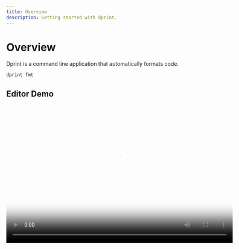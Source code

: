 ```yaml
---
title: Overview
description: Getting started with dprint.
---
```


# Overview

Dprint is a command line application that automatically formats code.

```bash
dprint fmt
```

## Editor Demo

<video width="600" height="366" poster="/videos/editor-demo-thumbnail.png" controls>
    <source src="/videos/editor-demo.mp4" type="video/mp4">
    <p>Your browser doesn't support HTML5 video. See video <a href="/videos/editor-demo.mp4">here</a>.
</video>

## CLI Demo

<video width="604" height="376" poster="/videos/cli-demo-thumbnail.png" controls>
    <source src="/videos/cli-demo.mp4" type="video/mp4">
    <p>Your browser doesn't support HTML5 video. See video <a href="/videos/cli-demo.mp4">here</a>.
</video>

## Getting Started

1. [Install](/install)
2. [Setup](/setup)
3. [Configuration](/config)
4. [CLI Overview](/cli)
